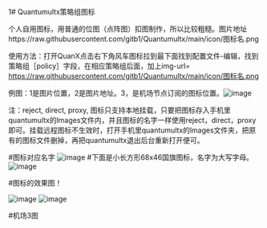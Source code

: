 1# Quantumultx策略组图标

个人自用图标，用普通的位图（点阵图）扣图制作，所以比较粗糙。图片地址https://raw.githubusercontent.com/gitb1/Quantumultx/main/icon/图标名.png


使用方法：打开QuanX点击右下角风车图标拉到最下面找到配置文件-编辑，找到策略组［policy］字段，在相应策略组后面，加上img-url= https://raw.githubusercontent.com/gitb1/Quantumultx/main/icon/图标名.png 

例图：1是图片位置，2是图片地址。3，是机场节点订阅的图标位置。![image](https://raw.githubusercontent.com/gitb1/Quantumultx/main/icon/x/2020.2.JPEG)
  
注：reject, direct, proxy, 图标只支持本地挂载，只要把图标存入手机里quantumultx的lmages文件内，并且图标的名字一样使用reject，direct，proxy即可。挂载远程图标不生效时，打开手机里quantumultx的lmages文件夹，把原有的图标文件删掉，再把quantumultx退出后台重新打开便可。
 
#图标对应名字
![image](https://raw.githubusercontent.com/gitb1/Quantumultx/main/icon/x/2020.4.jpg)
#下面是小长方形68x46国旗图标，名字为大写字母。
![image](https://raw.githubusercontent.com/gitb1/Quantumultx/main/icon/x/2020.3.jpg)


#图标的效果图！

![image](https://raw.githubusercontent.com/gitb1/Quantumultx/main/icon/x/2020.5.jpg)
![image](https://raw.githubusercontent.com/gitb1/Quantumultx/main/icon/x/2020-.jpg)

#机场3图
